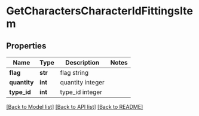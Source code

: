 # GetCharactersCharacterIdFittingsItem

## Properties
Name | Type | Description | Notes
------------ | ------------- | ------------- | -------------
**flag** | **str** | flag string | 
**quantity** | **int** | quantity integer | 
**type_id** | **int** | type_id integer | 

[[Back to Model list]](../README.md#documentation-for-models) [[Back to API list]](../README.md#documentation-for-api-endpoints) [[Back to README]](../README.md)


